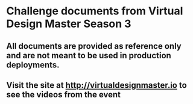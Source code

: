 # Challenge documents from Virtual Design Master Season 3

## All documents are provided as reference only and are not meant to be used in production deployments.  

## Visit the site at http://virtualdesignmaster.io to see the videos from the event
